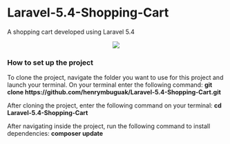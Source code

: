 # Laravel-5.4-Shopping-Cart
A shopping cart developed using Laravel 5.4
<p align="center"><img src="https://github.com/henrymbuguak/Laravel-5.4-Shopping-Cart/blob/master/public/Screenshot.png"></p>

### How to set up the project

<p>To clone the project, navigate the folder you want to use for this project and launch your terminal. On your terminal enter the following command: <b>git clone https://github.com/henrymbuguak/Laravel-5.4-Shopping-Cart.git </b> </p>

<p>After cloning the project, enter the following command on your terminal: <b>cd Laravel-5.4-Shopping-Cart</b></p>

<p>After navigating inside the project, run the following command to install dependencies: <b>composer update</p></p>
